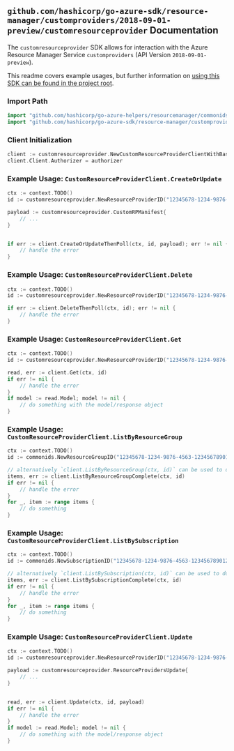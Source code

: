 
## `github.com/hashicorp/go-azure-sdk/resource-manager/customproviders/2018-09-01-preview/customresourceprovider` Documentation

The `customresourceprovider` SDK allows for interaction with the Azure Resource Manager Service `customproviders` (API Version `2018-09-01-preview`).

This readme covers example usages, but further information on [using this SDK can be found in the project root](https://github.com/hashicorp/go-azure-sdk/tree/main/docs).

### Import Path

```go
import "github.com/hashicorp/go-azure-helpers/resourcemanager/commonids"
import "github.com/hashicorp/go-azure-sdk/resource-manager/customproviders/2018-09-01-preview/customresourceprovider"
```


### Client Initialization

```go
client := customresourceprovider.NewCustomResourceProviderClientWithBaseURI("https://management.azure.com")
client.Client.Authorizer = authorizer
```


### Example Usage: `CustomResourceProviderClient.CreateOrUpdate`

```go
ctx := context.TODO()
id := customresourceprovider.NewResourceProviderID("12345678-1234-9876-4563-123456789012", "example-resource-group", "resourceProviderValue")

payload := customresourceprovider.CustomRPManifest{
	// ...
}


if err := client.CreateOrUpdateThenPoll(ctx, id, payload); err != nil {
	// handle the error
}
```


### Example Usage: `CustomResourceProviderClient.Delete`

```go
ctx := context.TODO()
id := customresourceprovider.NewResourceProviderID("12345678-1234-9876-4563-123456789012", "example-resource-group", "resourceProviderValue")

if err := client.DeleteThenPoll(ctx, id); err != nil {
	// handle the error
}
```


### Example Usage: `CustomResourceProviderClient.Get`

```go
ctx := context.TODO()
id := customresourceprovider.NewResourceProviderID("12345678-1234-9876-4563-123456789012", "example-resource-group", "resourceProviderValue")

read, err := client.Get(ctx, id)
if err != nil {
	// handle the error
}
if model := read.Model; model != nil {
	// do something with the model/response object
}
```


### Example Usage: `CustomResourceProviderClient.ListByResourceGroup`

```go
ctx := context.TODO()
id := commonids.NewResourceGroupID("12345678-1234-9876-4563-123456789012", "example-resource-group")

// alternatively `client.ListByResourceGroup(ctx, id)` can be used to do batched pagination
items, err := client.ListByResourceGroupComplete(ctx, id)
if err != nil {
	// handle the error
}
for _, item := range items {
	// do something
}
```


### Example Usage: `CustomResourceProviderClient.ListBySubscription`

```go
ctx := context.TODO()
id := commonids.NewSubscriptionID("12345678-1234-9876-4563-123456789012")

// alternatively `client.ListBySubscription(ctx, id)` can be used to do batched pagination
items, err := client.ListBySubscriptionComplete(ctx, id)
if err != nil {
	// handle the error
}
for _, item := range items {
	// do something
}
```


### Example Usage: `CustomResourceProviderClient.Update`

```go
ctx := context.TODO()
id := customresourceprovider.NewResourceProviderID("12345678-1234-9876-4563-123456789012", "example-resource-group", "resourceProviderValue")

payload := customresourceprovider.ResourceProvidersUpdate{
	// ...
}


read, err := client.Update(ctx, id, payload)
if err != nil {
	// handle the error
}
if model := read.Model; model != nil {
	// do something with the model/response object
}
```
